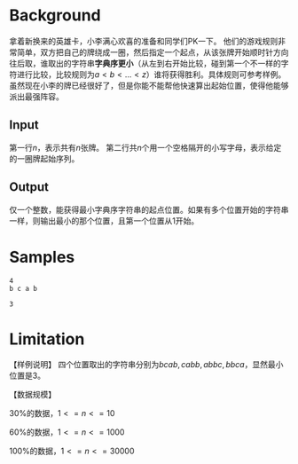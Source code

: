 # Background

拿着新换来的英雄卡，小李满心欢喜的准备和同学们PK一下。
他们的游戏规则非常简单，双方把自己的牌绕成一圈，然后指定一个起点，从该张牌开始顺时针方向往后取，谁取出的字符串​**字典序更小**​（从左到右开始比较，碰到第一个不一样的字符进行比较，比较规则为$a<b<…<z$）谁将获得胜利。具体规则可参考样例。虽然现在小李的牌已经很好了，但是你能不能帮他快速算出起始位置，使得他能够派出最强阵容。


## Input

第一行$n$，表示共有$n$张牌。
第二行共$n$个用一个空格隔开的小写字母，表示给定的一圈牌起始序列。

## Output

仅一个整数，能获得最小字典序字符串的起点位置。如果有多个位置开始的字符串一样，则输出最小的那个位置，且第一个位置从$1$开始。

# Samples

```input1
4
b c a b
```

```output1
3
```

# Limitation

【样例说明】
四个位置取出的字符串分别为$bcab,cabb,abbc,bbca$，显然最小位置是$3$。

【数据规模】

$30$%的数据，$1<=n<=10$

$60$%的数据，$1<=n<=1000$

$100$%的数据，$1<=n<=30000$

